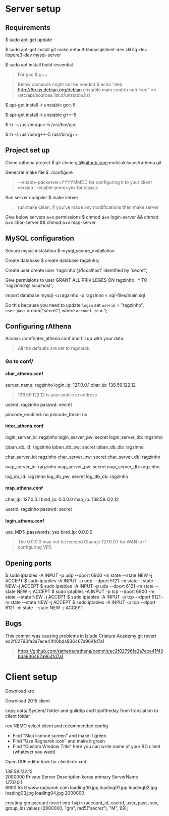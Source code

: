 # Server setup
## Requirements
  $ sudo apt-get update
  
  $ sudo apt-get install git make default-libmysqlclient-dev zlib1g-dev libpcre3-dev mysql-server
  
  $ sudo apt install build-essential
  > For gcc & g++
  
  > Below comands might not be needed
  $ echo "deb http://ftp.us.debian.org/debian unstable main contrib non-free" >> /etc/apt/sources.list.d/unstable.list
  
  $ apt-get install -t unstable gcc-5

  $ apt-get install -t unstable g++-5

  $ ln -s /usr/bin/gcc-5 /usr/bin/gcc

  $ ln -s /usr/bin/g++-5 /usr/bin/g++

## Project set up
Clone rathena project
$ git clone git@github.com:motizukilucas/rathena.git

Generate make file
  $ ./configure
> --enable-packetver=YYYYMMDD for configuring it to your client version
> --enable-prere=yes for classic

Run server compiler
  $ make server
> run make clean, if you've made any modifications then make server

Give below servers a+x permissions
$ chmod a+x login-server && chmod a+x char-server && chmod a+x map-server

## MySQL configuration
Secure mysql instalation
$ mysql_secure_installation

Create database
  $ create database ragzinho;

Create user
create user 'ragzinho'@'localhost' identified by 'secret';

Give permisions to user
GRANT ALL PRIVILEGES ON ragzinho . * TO 'ragzinho'@'localhost';

Import database
mysql -u ragzinho -p ragzinho < sql-files/main.sql

Do this because you need to
update `login` set `userid` = "ragzinho", `user_pass` = md5("secret") where `account_id` = 1;

## Configuring rAthena
Access /conf/inter_athena.conf and fill up with your data
> All the defaults are set to ragnarok

### Go to conf/
#### char_athena.conf
  server_name: ragzinho
  login_ip: 127.0.0.1
  char_ip: 138.59.122.12
> 138.59.122.12 is your public ip address

  userid: ragzinho
  passwd: secret

  pincode_enabled: no
  pincode_force: no

#### inter_athena.conf
  login_server_id: ragzinho
  login_server_pw: secret
  login_server_db: ragzinho

  ipban_db_id: ragzinho
  ipban_db_pw: secret
  ipban_db_db: ragzinho

  char_server_id: ragzinho
  char_server_pw: secret
  char_server_db: ragzinho

  map_server_id: ragzinho
  map_server_pw: secret
  map_server_db: ragzinho

  log_db_id: ragzinho
  log_db_pw: secret
  log_db_db: ragzinho

#### map_athena.conf
  char_ip: 127.0.0.1
  bind_ip: 0.0.0.0
  map_ip: 138.59.122.12

  userid: ragzinho
  passwd: secret

#### login_athena.conf
  use_MD5_passwords: yes
  bind_ip: 0.0.0.0
> The 0.0.0.0 may not be needed
> Change 127.0.0.1 for WAN ip if configuring VPS

## Opening ports
  $ sudo iptables -A INPUT -p udp --dport 6900 -m state --state NEW -j ACCEPT
  $ sudo iptables -A INPUT -p udp --dport 5121 -m state --state NEW -j ACCEPT
  $ sudo iptables -A INPUT -p udp --dport 6121 -m state --state NEW -j ACCEPT
  $ sudo iptables -A INPUT -p tcp --dport 6900 -m state --state NEW -j ACCEPT
  $ sudo iptables -A INPUT -p tcp --dport 5121 -m state --state NEW -j ACCEPT
  $ sudo iptables -A INPUT -p tcp --dport 6121 -m state --state NEW -j ACCEPT

## Bugs
This commit was causing problems in Izlude Criatura Academy
git revert ec2f02796fa3a7ece41f40bda936467a964fd7a1
> https://github.com/rathena/rathena/commit/ec2f02796fa3a7ece41f40bda936467a964fd7a1

# Client setup
Download kro


Download 2015 client

copy data/ System/ folder and guildtip and tipoftheday from translation to client folder

run NEMO select client and recommended config
  - Find "Skip licence screen" and make it green
  - Find "Use Ragnarok icon" and make it green
  - Find "Custom Window Title" here you can write name of your RO client (whatever you want) 

Open GRF editor
look for clientinfo.xml
<address>138.59.122.12</address>
<yellow>
  <admin>2000000</admin>
</yellow>

<?xml version="1.0" encoding="euc-kr" ?>
<clientinfo>
	<desc>Private Server Description</desc>
	<servicetype>korea</servicetype>
	<servertype>primary</servertype>
	<connection>
		<display>ServerName</display>
      	<address>127.0.0.1</address>
      	<port>6900</port>
      	<version>55</version>
      	<langtype>0</langtype>
		<registrationweb>www.ragnarok.com</registrationweb>
		<loading>
			<image>loading00.jpg</image>
			<image>loading01.jpg</image>
			<image>loading02.jpg</image>
			<image>loading03.jpg</image>
			<image>loading04.jpg</image>
		</loading>
		<yellow>
			<admin>2000000</admin>
		</yellow>
   	</connection>
</clientinfo>

creating gm account
insert into `login` (account_id, userid, user_pass, sex, group_id) values (2000000, "gm", md5("secret"), "M", 99);
